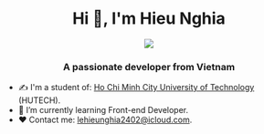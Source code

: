 <h1 align="center">Hi 👋, I'm Hieu Nghia</h1>
<p align="center"><img src="https://img.icons8.com/color/48/000000/vietnam-circular.png"/></p>
<h3 align="center">A passionate developer from Vietnam </h3>

- ✍ I'm a student of: [Ho Chi Minh City University of Technology](https://hutech.edu.vn) (HUTECH).
- 🌱 I’m currently learning Front-end Developer.
- ❤ Contact me: lehieunghia2402@icloud.com.

